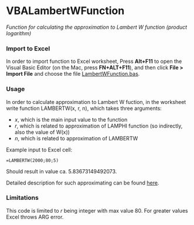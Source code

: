 # VBALambertWFunction
*Function for calculating the approximation to Lambert W function (product logarithm)*

### Import to Excel
In order to import function to Excel worksheet, Press **Alt+F11** to open the Visual Basic Editor (on the Mac, press **FN+ALT+F11**), and then click **File > Import File** and choose the file [LambertWFunction.bas](./LambertWFunction.bas).

### Usage
In order to calculate approximation to Lambert W fuction, in the worksheet write function LAMBERTW(x, r, n), which takes three arguments:
 - *x*, which is the main input value to the function
 - *r*, which is related to approximation of LAMPHI function (so indirectly, also the value of W(x))
 - *n*, which is related to approximation of LAMBERTW

Example input to Excel cell:
```
=LAMBERTW(2000;80;5)
```
Should result in value ca. 5.83673149492073.

Detailed description for such approximating can be found [here](https://mathoverflow.net/questions/57819/best-approximation-to-the-lambertwx-or-explambertwx).

### Limitations

This code is limited to *r* being integer with max value 80. For greater values Excel throws ARG error.
